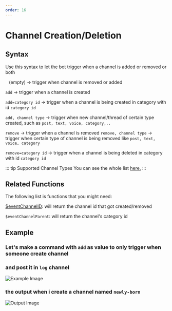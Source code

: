 ```yaml
---
order: 16
---
```

# Channel Creation/Deletion

## Syntax
Use this syntax to let the bot trigger when a channel is added or removed or both

` ` (empty) -> trigger when channel is removed or added

`add` -> trigger when a channel is created

`add=category id` -> trigger when a channel is being created in category with id `category id`

`add, channel type` -> trigger when new channel/thread of certain type created, such as `post, text, voice, category,..`


`remove` -> trigger when a channel is removed
`remove, channel type` -> trigger when certain type of channel is being removed like `post, text, voice, category`

`remove=category id` -> trigger when a channel is being deleted in category with id `category id`

::: tip Supported Channel Types
You can see the whole list [here.](../CodeReferences/ref.channel_types.md)
:::

## Related Functions
The following list is functions that you might need:

[$eventChannelID](../Channel/eventChannelID.md): will return the channel id that got created/removed

`$eventChannelParent`: will return the channel's category id

## Example
### Let's make a command with `add` as value to only trigger when someone create channel
### and post it in `log` channel
![Example Image](https://i.imgur.com/yCoWNFr.png)

### the output when i create a channel named `newly-born`
![Output Image](https://i.imgur.com/R4bgKyv.png)
